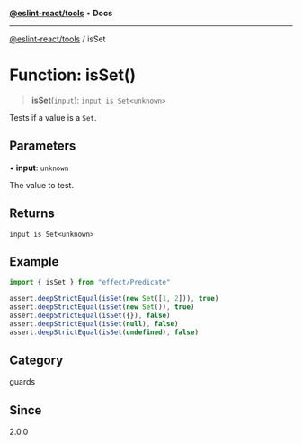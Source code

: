 [**@eslint-react/tools**](../README.md) • **Docs**

***

[@eslint-react/tools](../README.md) / isSet

# Function: isSet()

> **isSet**(`input`): `input is Set<unknown>`

Tests if a value is a `Set`.

## Parameters

• **input**: `unknown`

The value to test.

## Returns

`input is Set<unknown>`

## Example

```ts
import { isSet } from "effect/Predicate"

assert.deepStrictEqual(isSet(new Set([1, 2])), true)
assert.deepStrictEqual(isSet(new Set()), true)
assert.deepStrictEqual(isSet({}), false)
assert.deepStrictEqual(isSet(null), false)
assert.deepStrictEqual(isSet(undefined), false)
```

## Category

guards

## Since

2.0.0
